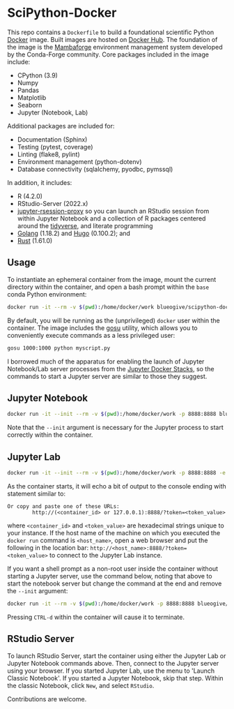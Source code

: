 # SciPython-Docker

This repo contains a `Dockerfile` to build a foundational scientific Python
[Docker](https://www.docker.com) image. Built images are hosted on
[Docker Hub](https://hub.docker.com/blueogive/scipython-docker). The
foundation of the image is the [Mambaforge](https://github.com/conda-forge/miniforge#mambaforge)
environment management system developed by the Conda-Forge community. 
Core packages included in the image include:
* CPython (3.9)
* Numpy
* Pandas
* Matplotlib
* Seaborn
* Jupyter (Notebook, Lab)

Additional packages are included for:
* Documentation (Sphinx)
* Testing (pytest, coverage)
* Linting (flake8, pylint)
* Environment management (python-dotenv)
* Database connectivity (sqlalchemy, pyodbc, pymssql)

In addition, it includes:
* R (4.2.0)
* RStudio-Server (2022.x)
* [jupyter-rsession-proxy](https://github.com/jupyterhub/jupyter-rsession-proxy) so you can launch an RStudio session from within Jupyter Notebook
  and a collection of R packages centered around the [tidyverse](https://tidyverse.org), and literate programming
* [Golang](https://go.dev) (1.18.2) and [Hugo](https://gohugo.io) (0.100.2); and
* [Rust](https://www.rust-lang.org) (1.61.0)


## Usage

To instantiate an ephemeral container from the image, mount the current
directory within the container, and open a bash prompt within the `base` conda
Python environment:

```bash
docker run -it --rm -v $(pwd):/home/docker/work blueogive/scipython-docker:latest
```

By default, you will be running as the (unprivileged) `docker` user within the 
container. The image includes the [gosu](https://github.com/tianon/gosu) 
utility, which allows you to conveniently execute commands as a less privileged user:

```bash
gosu 1000:1000 python myscript.py
```

I borrowed much of the apparatus for enabling the launch of Jupyter 
Notebook/Lab server processes from the 
[Jupyter Docker Stacks](https://github.com/jupyter/docker-stacks/), so the 
commands to start a Jupyter server are similar to those they suggest.

## Jupyter Notebook

```bash
docker run -it --init --rm -v $(pwd):/home/docker/work -p 8888:8888 blueogive/scipython-docker:latest start-notebook.sh
```

Note that the `--init` argument is necessary for the Jupyter process to start correctly within the container.

## Jupyter Lab

```bash
docker run -it --init --rm -v $(pwd):/home/docker/work -p 8888:8888 -e JUPYTER_ENABLE_LAB=yes blueogive/scipython-docker:latest start-notebook.sh
```
As the container starts, it will echo a bit of output to the console ending with statement similar to:

```
Or copy and paste one of these URLs:
        http://(<container_id> or 127.0.0.1):8888/?token=<token_value>
```
where `<container_id>` and `<token_value>` are hexadecimal strings unique to 
your instance. If the host name of the machine on which you executed the 
`docker run` command is `<host_name>`, open a web browser and put the following 
in the location bar: `http://<host_name>:8888/?token=<token_value>` to connect 
to the Jupyter Lab instance.

If you want a shell prompt as a non-root user inside the container without
starting a Jupyter server, use the command below, noting that above to start the
notebook server but change the command at the end and remove the `--init`
argument:

```bash
docker run -it --rm -v $(pwd):/home/docker/work -p 8888:8888 blueogive/scipython-docker:latest
```

Pressing `CTRL-d` within the container will cause it to terminate.

## RStudio Server

To launch RStudio Server, start the container using either the Jupyter Lab or
Jupyter Notebook commands above. Then, connect to the Jupyter server using your
browser. If you started Jupyter Lab, use the menu to 'Launch Classic Notebook'.
If you started a Jupyter Notebook, skip that step. Within the classic Notebook,
click `New`, and select `RStudio`.

Contributions are welcome.
